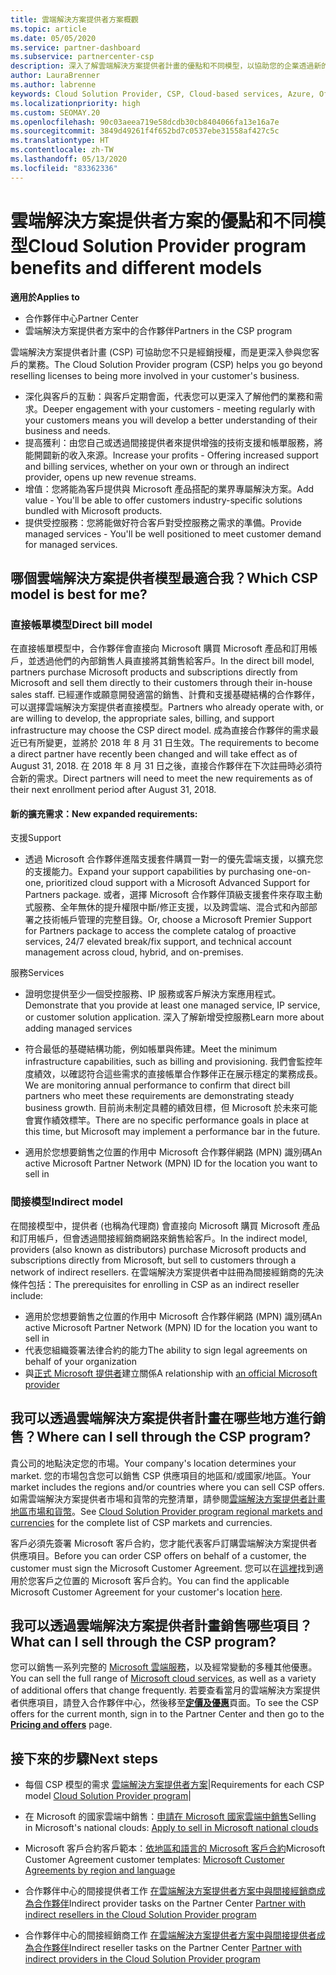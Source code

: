 ```yaml
---
title: 雲端解決方案提供者方案概觀
ms.topic: article
ms.date: 05/05/2020
ms.service: partner-dashboard
ms.subservice: partnercenter-csp
description: 深入了解雲端解決方案提供者計畫的優點和不同模型，以協助您的企業透過新的客戶和新的專長持續成長。
author: LauraBrenner
ms.author: labrenne
keywords: Cloud Solution Provider, CSP, Cloud-based services, Azure, Office 365, Dynamics, CSP partner, sell in CSP, direct partner, direct CSP partner, indirect CSP reseller, direct CSP, indirect CSP, direct model, indirect model, indirect reseller, indirect provider, provider, distributor, cloud solution provider program, 雲端解決方案提供者, 雲端式服務, 雲端解決方案提供者合作夥伴, 過雲端解決方案提供者銷售, 直接合作夥伴, 間接雲端解決方案提供者合作夥伴, 間接雲端解決方案提供者經銷商, 直接雲端解決方案提供者, 間接雲端解決方案提供者, 直接模型, 間接模型, 間接經銷商, 間接提供者, 提供者, 散發者, 雲端解決方案提供者計畫
ms.localizationpriority: high
ms.custom: SEOMAY.20
ms.openlocfilehash: 90c03aeea719e58dcdb30cb8404066fa13e16a7e
ms.sourcegitcommit: 3849d49261f4f652bd7c0537ebe31558af427c5c
ms.translationtype: HT
ms.contentlocale: zh-TW
ms.lasthandoff: 05/13/2020
ms.locfileid: "83362336"
---
```

# <a name="cloud-solution-provider-program-benefits-and-different-models"></a><span data-ttu-id="d2fb1-104">雲端解決方案提供者方案的優點和不同模型</span><span class="sxs-lookup"><span data-stu-id="d2fb1-104">Cloud Solution Provider program benefits and different models</span></span>

<span data-ttu-id="d2fb1-105">**適用於**</span><span class="sxs-lookup"><span data-stu-id="d2fb1-105">**Applies to**</span></span>

- <span data-ttu-id="d2fb1-106">合作夥伴中心</span><span class="sxs-lookup"><span data-stu-id="d2fb1-106">Partner Center</span></span>
- <span data-ttu-id="d2fb1-107">雲端解決方案提供者方案中的合作夥伴</span><span class="sxs-lookup"><span data-stu-id="d2fb1-107">Partners in the CSP program</span></span>

<span data-ttu-id="d2fb1-108">雲端解決方案提供者計畫 (CSP) 可協助您不只是經銷授權，而是更深入參與您客戶的業務。</span><span class="sxs-lookup"><span data-stu-id="d2fb1-108">The Cloud Solution Provider program (CSP) helps you go beyond reselling licenses to being more involved in your customer's business.</span></span>

- <span data-ttu-id="d2fb1-109">深化與客戶的互動：與客戶定期會面，代表您可以更深入了解他們的業務和需求。</span><span class="sxs-lookup"><span data-stu-id="d2fb1-109">Deeper engagement with your customers - meeting regularly with your customers means you will develop a better understanding of their business and needs.</span></span>
- <span data-ttu-id="d2fb1-110">提高獲利：由您自己或透過間接提供者來提供增強的技術支援和帳單服務，將能開闢新的收入來源。</span><span class="sxs-lookup"><span data-stu-id="d2fb1-110">Increase your profits - Offering increased support and billing services, whether on your own or through an indirect provider, opens up new revenue streams.</span></span>  
- <span data-ttu-id="d2fb1-111">增值：您將能為客戶提供與 Microsoft 產品搭配的業界專屬解決方案。</span><span class="sxs-lookup"><span data-stu-id="d2fb1-111">Add value - You'll be able to offer customers industry-specific solutions bundled with Microsoft products.</span></span>
- <span data-ttu-id="d2fb1-112">提供受控服務：您將能做好符合客戶對受控服務之需求的準備。</span><span class="sxs-lookup"><span data-stu-id="d2fb1-112">Provide managed services - You'll be well positioned to meet customer demand for managed services.</span></span> 

## <a name="which-csp-model-is-best-for-me"></a><span data-ttu-id="d2fb1-113">哪個雲端解決方案提供者模型最適合我？</span><span class="sxs-lookup"><span data-stu-id="d2fb1-113">Which CSP model is best for me?</span></span>

### <a name="direct-bill-model"></a><span data-ttu-id="d2fb1-114">直接帳單模型</span><span class="sxs-lookup"><span data-stu-id="d2fb1-114">Direct bill model</span></span>

 <span data-ttu-id="d2fb1-115">在直接帳單模型中，合作夥伴會直接向 Microsoft 購買 Microsoft 產品和訂用帳戶，並透過他們的內部銷售人員直接將其銷售給客戶。</span><span class="sxs-lookup"><span data-stu-id="d2fb1-115">In the direct bill model, partners purchase Microsoft products and subscriptions directly from Microsoft and sell them directly to their customers through their in-house sales staff.</span></span> <span data-ttu-id="d2fb1-116">已經運作或願意開發適當的銷售、計費和支援基礎結構的合作夥伴，可以選擇雲端解決方案提供者直接模型。</span><span class="sxs-lookup"><span data-stu-id="d2fb1-116">Partners who already operate with, or are willing to develop, the appropriate sales, billing, and support infrastructure may choose the CSP direct model.</span></span> <span data-ttu-id="d2fb1-117">成為直接合作夥伴的需求最近已有所變更，並將於 2018 年 8 月 31 日生效。</span><span class="sxs-lookup"><span data-stu-id="d2fb1-117">The requirements to become a direct partner have recently been changed and will take effect as of August 31, 2018.</span></span> <span data-ttu-id="d2fb1-118">在 2018 年 8 月 31 日之後，直接合作夥伴在下次註冊時必須符合新的需求。</span><span class="sxs-lookup"><span data-stu-id="d2fb1-118">Direct partners will need to meet the new requirements as of their next enrollment period after August 31, 2018.</span></span>

#### <a name="new-expanded-requirements"></a><span data-ttu-id="d2fb1-119">新的擴充需求：</span><span class="sxs-lookup"><span data-stu-id="d2fb1-119">New expanded requirements:</span></span>

<span data-ttu-id="d2fb1-120">支援</span><span class="sxs-lookup"><span data-stu-id="d2fb1-120">Support</span></span>

- <span data-ttu-id="d2fb1-121">透過 Microsoft 合作夥伴進階支援套件購買一對一的優先雲端支援，以擴充您的支援能力。</span><span class="sxs-lookup"><span data-stu-id="d2fb1-121">Expand your support capabilities by purchasing one-on-one, prioritized cloud support with a Microsoft Advanced Support for Partners package.</span></span> <span data-ttu-id="d2fb1-122">或者，選擇 Microsoft 合作夥伴頂級支援套件來存取主動式服務、全年無休的提升權限中斷/修正支援，以及跨雲端、混合式和內部部署之技術帳戶管理的完整目錄。</span><span class="sxs-lookup"><span data-stu-id="d2fb1-122">Or, choose a Microsoft Premier Support for Partners package to access the complete catalog of proactive services, 24/7 elevated break/fix support, and technical account management across cloud, hybrid, and on-premises.</span></span>

<span data-ttu-id="d2fb1-123">服務</span><span class="sxs-lookup"><span data-stu-id="d2fb1-123">Services</span></span>

- <span data-ttu-id="d2fb1-124">證明您提供至少一個受控服務、IP 服務或客戶解決方案應用程式。</span><span class="sxs-lookup"><span data-stu-id="d2fb1-124">Demonstrate that you provide at least one managed service, IP service, or customer solution application.</span></span> <span data-ttu-id="d2fb1-125">深入了解新增受控服務</span><span class="sxs-lookup"><span data-stu-id="d2fb1-125">Learn more about adding managed services</span></span>

- <span data-ttu-id="d2fb1-126">符合最低的基礎結構功能，例如帳單與佈建。</span><span class="sxs-lookup"><span data-stu-id="d2fb1-126">Meet the minimum infrastructure capabilities, such as billing and provisioning.</span></span>
<span data-ttu-id="d2fb1-127">我們會監控年度績效，以確認符合這些需求的直接帳單合作夥伴正在展示穩定的業務成長。</span><span class="sxs-lookup"><span data-stu-id="d2fb1-127">We are monitoring annual performance to confirm that direct bill partners who meet these requirements are demonstrating steady business growth.</span></span> <span data-ttu-id="d2fb1-128">目前尚未制定具體的績效目標，但 Microsoft 於未來可能會實作績效標竿。</span><span class="sxs-lookup"><span data-stu-id="d2fb1-128">There are no specific performance goals in place at this time, but Microsoft may implement a performance bar in the future.</span></span>

- <span data-ttu-id="d2fb1-129">適用於您想要銷售之位置的作用中 Microsoft 合作夥伴網路 (MPN) 識別碼</span><span class="sxs-lookup"><span data-stu-id="d2fb1-129">An active Microsoft Partner Network (MPN) ID for the location you want to sell in</span></span>

### <a name="indirect-model"></a><span data-ttu-id="d2fb1-130">間接模型</span><span class="sxs-lookup"><span data-stu-id="d2fb1-130">Indirect model</span></span>

<span data-ttu-id="d2fb1-131">在間接模型中，提供者 (也稱為代理商) 會直接向 Microsoft 購買 Microsoft 產品和訂用帳戶，但會透過間接經銷商網路來銷售給客戶。</span><span class="sxs-lookup"><span data-stu-id="d2fb1-131">In the indirect model, providers (also known as distributors) purchase Microsoft products and subscriptions directly from Microsoft, but sell to customers through a network of indirect resellers.</span></span> <span data-ttu-id="d2fb1-132">在雲端解決方案提供者中註冊為間接經銷商的先決條件包括：</span><span class="sxs-lookup"><span data-stu-id="d2fb1-132">The prerequisites for enrolling in CSP as an indirect reseller include:</span></span>

- <span data-ttu-id="d2fb1-133">適用於您想要銷售之位置的作用中 Microsoft 合作夥伴網路 (MPN) 識別碼</span><span class="sxs-lookup"><span data-stu-id="d2fb1-133">An active Microsoft Partner Network (MPN) ID for the location you want to sell in</span></span>
- <span data-ttu-id="d2fb1-134">代表您組織簽署法律合約的能力</span><span class="sxs-lookup"><span data-stu-id="d2fb1-134">The ability to sign legal agreements on behalf of your organization</span></span>
- <span data-ttu-id="d2fb1-135">與[正式 Microsoft 提供者](https://partnercenter.microsoft.com/partner/find-a-provider)建立關係</span><span class="sxs-lookup"><span data-stu-id="d2fb1-135">A relationship with [an official Microsoft provider](https://partnercenter.microsoft.com/partner/find-a-provider)</span></span>

## <a name="where-can-i-sell-through-the-csp-program"></a><span data-ttu-id="d2fb1-136">我可以透過雲端解決方案提供者計畫在哪些地方進行銷售？</span><span class="sxs-lookup"><span data-stu-id="d2fb1-136">Where can I sell through the CSP program?</span></span>

<span data-ttu-id="d2fb1-137">貴公司的地點決定您的市場。</span><span class="sxs-lookup"><span data-stu-id="d2fb1-137">Your company's location determines your market.</span></span> <span data-ttu-id="d2fb1-138">您的市場包含您可以銷售 CSP 供應項目的地區和/或國家/地區。</span><span class="sxs-lookup"><span data-stu-id="d2fb1-138">Your market includes the regions and/or countries where you can sell CSP offers.</span></span> <span data-ttu-id="d2fb1-139">如需雲端解決方案提供者市場和貨幣的完整清單，請參閱[雲端解決方案提供者計畫地區市場和貨幣](regional-authorization-overview.md)。</span><span class="sxs-lookup"><span data-stu-id="d2fb1-139">See [Cloud Solution Provider program regional markets and currencies](regional-authorization-overview.md) for the complete list of CSP markets and currencies.</span></span>

<span data-ttu-id="d2fb1-140">客戶必須先簽署 Microsoft 客戶合約，您才能代表客戶訂購雲端解決方案提供者供應項目。</span><span class="sxs-lookup"><span data-stu-id="d2fb1-140">Before you can order CSP offers on behalf of a customer, the customer must sign the Microsoft Customer Agreement.</span></span> <span data-ttu-id="d2fb1-141">您可以在[這裡](agreements.md)找到適用於您客戶之位置的 Microsoft 客戶合約。</span><span class="sxs-lookup"><span data-stu-id="d2fb1-141">You can find the applicable Microsoft Customer Agreement for your customer's location [here](agreements.md).</span></span>  

## <a name="what-can-i-sell-through-the-csp-program"></a><span data-ttu-id="d2fb1-142">我可以透過雲端解決方案提供者計畫銷售哪些項目？</span><span class="sxs-lookup"><span data-stu-id="d2fb1-142">What can I sell through the CSP program?</span></span>

<span data-ttu-id="d2fb1-143">您可以銷售一系列完整的 [Microsoft 雲端服務](https://partner.microsoft.com/cloud-solution-provider/products-and-services)，以及經常變動的多種其他優惠。</span><span class="sxs-lookup"><span data-stu-id="d2fb1-143">You can sell the full range of [Microsoft cloud services](https://partner.microsoft.com/cloud-solution-provider/products-and-services), as well as a variety of additional offers that change frequently.</span></span> <span data-ttu-id="d2fb1-144">若要查看當月的雲端解決方案提供者供應項目，請登入合作夥伴中心，然後移至[**定價及優惠**](https://partnercenter.microsoft.com/pcv/sales)頁面。</span><span class="sxs-lookup"><span data-stu-id="d2fb1-144">To see the CSP offers for the current month, sign in to the Partner Center and then go to the [**Pricing and offers**](https://partnercenter.microsoft.com/pcv/sales) page.</span></span>

## <a name="next-steps"></a><span data-ttu-id="d2fb1-145">接下來的步驟</span><span class="sxs-lookup"><span data-stu-id="d2fb1-145">Next steps</span></span>

- <span data-ttu-id="d2fb1-146">每個 CSP 模型的需求 [雲端解決方案提供者方案](https://partnercenter.microsoft.com/partner/cloud-solution-provider)|</span><span class="sxs-lookup"><span data-stu-id="d2fb1-146">Requirements for each CSP model [Cloud Solution Provider program](https://partnercenter.microsoft.com/partner/cloud-solution-provider)|</span></span>

- <span data-ttu-id="d2fb1-147">在 Microsoft 的國家雲端中銷售：[申請在 Microsoft 國家雲端中銷售](csp-national-clouds-overview.md)</span><span class="sxs-lookup"><span data-stu-id="d2fb1-147">Selling in Microsoft's national clouds: [Apply to sell in Microsoft national clouds](csp-national-clouds-overview.md)</span></span>

- <span data-ttu-id="d2fb1-148">Microsoft 客戶合約客戶範本：[依地區和語言的 Microsoft 客戶合約](agreements.md)</span><span class="sxs-lookup"><span data-stu-id="d2fb1-148">Microsoft Customer Agreement customer templates: [Microsoft Customer Agreements by region and language](agreements.md)</span></span>

- <span data-ttu-id="d2fb1-149">合作夥伴中心的間接提供者工作 [在雲端解決方案提供者方案中與間接經銷商成為合作夥伴](indirect-provider-tasks-in-partner-center.md)</span><span class="sxs-lookup"><span data-stu-id="d2fb1-149">Indirect provider tasks on the Partner Center [Partner with indirect resellers in the Cloud Solution Provider program](indirect-provider-tasks-in-partner-center.md)</span></span>

- <span data-ttu-id="d2fb1-150">合作夥伴中心的間接經銷商工作 [在雲端解決方案提供者方案中與間接提供者成為合作夥伴](indirect-reseller-tasks-in-partner-center.md)</span><span class="sxs-lookup"><span data-stu-id="d2fb1-150">Indirect reseller tasks on the Partner Center [Partner with indirect providers in the Cloud Solution Provider program](indirect-reseller-tasks-in-partner-center.md)</span></span>
